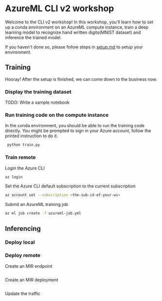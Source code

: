 # AzureML CLI v2 workshop

Welcome to the CLI v2 workshop! In this workshop, you'll learn how to set up a conda environment on an AzureML compute instance, train a deep learning model to recognize hand written digits(MNIST dataset) and inference the trained model.

If you haven't done so, please follow steps in [setup.md](./setup.md) to setup your environment.

## Training

Hooray! After the setup is finished, we can come down to the business now.

### Display the training dataset

TODO: Write a sample notebook

### Run training code on the compute instance

In the conda environment, you should be able to run the training code directly. You might be prompted to sign in your Azure account, follow the printed instruction to do it.

```bash
 python train.py
```

### Train remote

Login the Azure CLI

```bash
az login
```

Set the Azure CLI default subscription to the current subscription

```bash
az account set --subscription <the-sub-id-of-your-ws>
```

Submit an AzureML training job

```bash
az ml job create -f azureml-job.yml
```

## Inferencing

### Deploy local

### Deploy remote

Create an MIR endpoint

```
```

Create an MIR deployment

```
```

Update the traffic